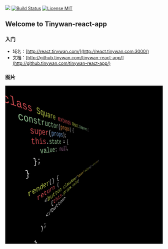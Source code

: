![](https://img.shields.io/badge/language-react-blue.svg)
[![Build Status](https://img.shields.io/travis/ReSwift/ReSwift/master.svg?style=flat-square)](https://travis-ci.org/ReSwift/ReSwift)
[![License MIT](https://img.shields.io/badge/license-MIT-blue.svg?style=flat-square)](https://github.com/Tinywan/tinywan-react-app/blob/master/LICENSE)
## Welcome to Tinywan-react-app
### 入门

+  域名：[http://react.tinywan.com/](http://react.tinywan.com:3000/)
+  文档：[http://github.tinywan.com/tinywan-react-app/](http://github.tinywan.com/tinywan-react-app/)
###  图片
![Image](./public/image/base.png)
